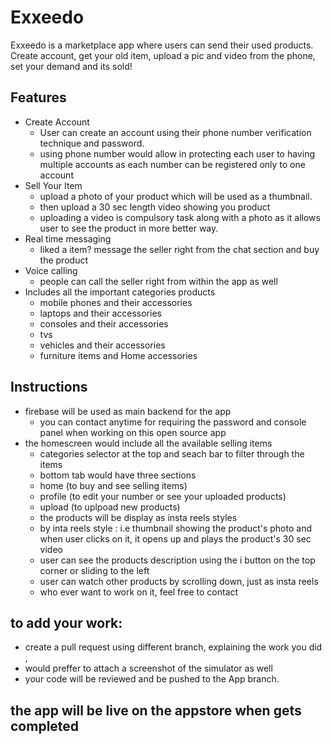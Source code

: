 # Exxeedo
Exxeedo is a marketplace app where users can send their used products. Create account, get your old item, upload a pic and video from the phone, set your demand and its sold!

## Features

-   Create Account
    -   User can create an account using their phone number verification technique and password. 
      -   using phone number would allow in protecting each user to having multiple accounts as each number can be registered only to one account
-   Sell Your Item
    -   upload a photo of your product which will be used as a thumbnail.
    -   then upload a 30 sec length video showing you product
      - uploading a video is compulsory task along with a photo as it allows user to see the product in more better way.      
-   Real time messaging
    -   liked a item? message the seller right from the chat section and buy the product
-   Voice calling
    -   people can call the seller right from within the app as well
-   Includes all the important categories products
    -   mobile phones and their accessories
    -   laptops and their accessories
    -   consoles and their accessories
    -   tvs
    -   vehicles and their accessories
    -   furniture items and Home accessories
   
  
## Instructions
 
-   firebase will be used as main backend for the app
    -   you can contact anytime for requiring the password and console panel when working on this open source app
-   the homescreen would include all the available selling items
    -   categories selector at the top and seach bar to filter through the items
    -   bottom tab would have three sections 
      -   home (to buy and see selling items)
      -   profile (to edit your number or see your uploaded products)
      -   upload (to uplpoad new products)
    -   the products will be display as insta reels styles
      -  by inta reels style : i.e thumbnail showing the product's photo and when user clicks on it, it opens up and plays the product's 30 sec video 
      -  user can see the products description using the i button on the top corner or sliding to the left 
      -  user can watch other products by scrolling down, just as insta reels 
      -  who ever want to work on it, feel free to contact  

## to add your work:
  -  create a pull request using different branch, explaining the work you did ,
  -  would preffer to attach a screenshot of the simulator as well 
  -  your code will be reviewed and be pushed to the App branch.
  
## the app will be live on the appstore when gets completed 
